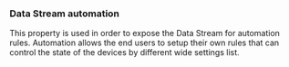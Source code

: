 ### Data Stream automation

This property is used in order to expose the Data Stream for automation rules. 
Automation allows the end users to setup their own rules that can control the state 
of the devices by different wide settings list.